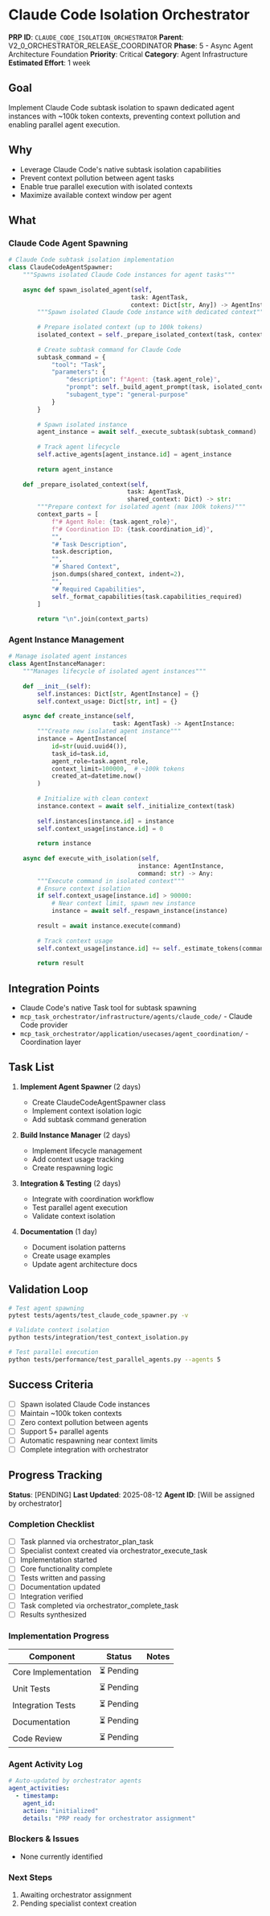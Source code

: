 # Claude Code Isolation Orchestrator

**PRP ID**: `CLAUDE_CODE_ISOLATION_ORCHESTRATOR`
**Parent**: V2_0_ORCHESTRATOR_RELEASE_COORDINATOR
**Phase**: 5 - Async Agent Architecture Foundation
**Priority**: Critical
**Category**: Agent Infrastructure
**Estimated Effort**: 1 week

## Goal

Implement Claude Code subtask isolation to spawn dedicated agent instances with ~100k token contexts,
preventing context pollution and enabling parallel agent execution.

## Why

- Leverage Claude Code's native subtask isolation capabilities
- Prevent context pollution between agent tasks
- Enable true parallel execution with isolated contexts
- Maximize available context window per agent

## What

### Claude Code Agent Spawning

```python
# Claude Code subtask isolation implementation
class ClaudeCodeAgentSpawner:
    """Spawns isolated Claude Code instances for agent tasks"""
    
    async def spawn_isolated_agent(self,
                                  task: AgentTask,
                                  context: Dict[str, Any]) -> AgentInstance:
        """Spawn isolated Claude Code instance with dedicated context"""
        
        # Prepare isolated context (up to 100k tokens)
        isolated_context = self._prepare_isolated_context(task, context)
        
        # Create subtask command for Claude Code
        subtask_command = {
            "tool": "Task",
            "parameters": {
                "description": f"Agent: {task.agent_role}",
                "prompt": self._build_agent_prompt(task, isolated_context),
                "subagent_type": "general-purpose"
            }
        }
        
        # Spawn isolated instance
        agent_instance = await self._execute_subtask(subtask_command)
        
        # Track agent lifecycle
        self.active_agents[agent_instance.id] = agent_instance
        
        return agent_instance
    
    def _prepare_isolated_context(self, 
                                 task: AgentTask,
                                 shared_context: Dict) -> str:
        """Prepare context for isolated agent (max 100k tokens)"""
        context_parts = [
            f"# Agent Role: {task.agent_role}",
            f"# Coordination ID: {task.coordination_id}",
            "",
            "# Task Description",
            task.description,
            "",
            "# Shared Context",
            json.dumps(shared_context, indent=2),
            "",
            "# Required Capabilities",
            self._format_capabilities(task.capabilities_required)
        ]
        
        return "\n".join(context_parts)

```

### Agent Instance Management

```python
# Manage isolated agent instances
class AgentInstanceManager:
    """Manages lifecycle of isolated agent instances"""
    
    def __init__(self):
        self.instances: Dict[str, AgentInstance] = {}
        self.context_usage: Dict[str, int] = {}
    
    async def create_instance(self,
                             task: AgentTask) -> AgentInstance:
        """Create new isolated agent instance"""
        instance = AgentInstance(
            id=str(uuid.uuid4()),
            task_id=task.id,
            agent_role=task.agent_role,
            context_limit=100000,  # ~100k tokens
            created_at=datetime.now()
        )
        
        # Initialize with clean context
        instance.context = await self._initialize_context(task)
        
        self.instances[instance.id] = instance
        self.context_usage[instance.id] = 0
        
        return instance
    
    async def execute_with_isolation(self,
                                    instance: AgentInstance,
                                    command: str) -> Any:
        """Execute command in isolated context"""
        # Ensure context isolation
        if self.context_usage[instance.id] > 90000:
            # Near context limit, spawn new instance
            instance = await self._respawn_instance(instance)
        
        result = await instance.execute(command)
        
        # Track context usage
        self.context_usage[instance.id] += self._estimate_tokens(command, result)
        
        return result

```

## Integration Points

- Claude Code's native Task tool for subtask spawning
- `mcp_task_orchestrator/infrastructure/agents/claude_code/` - Claude Code provider
- `mcp_task_orchestrator/application/usecases/agent_coordination/` - Coordination layer

## Task List

1. **Implement Agent Spawner** (2 days)
   - Create ClaudeCodeAgentSpawner class
   - Implement context isolation logic
   - Add subtask command generation

2. **Build Instance Manager** (2 days)
   - Implement lifecycle management
   - Add context usage tracking
   - Create respawning logic

3. **Integration & Testing** (2 days)
   - Integrate with coordination workflow
   - Test parallel agent execution
   - Validate context isolation

4. **Documentation** (1 day)
   - Document isolation patterns
   - Create usage examples
   - Update agent architecture docs

## Validation Loop

```bash
# Test agent spawning
pytest tests/agents/test_claude_code_spawner.py -v

# Validate context isolation
python tests/integration/test_context_isolation.py

# Test parallel execution
python tests/performance/test_parallel_agents.py --agents 5

```

## Success Criteria

- [ ] Spawn isolated Claude Code instances
- [ ] Maintain ~100k token contexts
- [ ] Zero context pollution between agents
- [ ] Support 5+ parallel agents
- [ ] Automatic respawning near context limits
- [ ] Complete integration with orchestrator

## Progress Tracking

**Status**: [PENDING]
**Last Updated**: 2025-08-12
**Agent ID**: [Will be assigned by orchestrator]

### Completion Checklist

- [ ] Task planned via orchestrator_plan_task
- [ ] Specialist context created via orchestrator_execute_task  
- [ ] Implementation started
- [ ] Core functionality complete
- [ ] Tests written and passing
- [ ] Documentation updated
- [ ] Integration verified
- [ ] Task completed via orchestrator_complete_task
- [ ] Results synthesized

### Implementation Progress

| Component | Status | Notes |
|-----------|--------|-------|
| Core Implementation | ⏳ Pending | |
| Unit Tests | ⏳ Pending | |
| Integration Tests | ⏳ Pending | |
| Documentation | ⏳ Pending | |
| Code Review | ⏳ Pending | |

### Agent Activity Log

```yaml
# Auto-updated by orchestrator agents
agent_activities:
  - timestamp: 
    agent_id: 
    action: "initialized"
    details: "PRP ready for orchestrator assignment"

```

### Blockers & Issues

- None currently identified

### Next Steps

1. Awaiting orchestrator assignment
2. Pending specialist context creation
